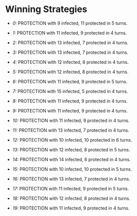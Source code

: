 # Winning Strategies

* _0:_ PROTECTION with 9 infected, 11 protected in 5 turns.


* _1:_ PROTECTION with 11 infected, 9 protected in 4 turns.


* _2:_ PROTECTION with 13 infected, 7 protected in 4 turns.


* _3:_ PROTECTION with 13 infected, 7 protected in 4 turns.


* _4:_ PROTECTION with 12 infected, 8 protected in 4 turns.


* _5:_ PROTECTION with 12 infected, 8 protected in 4 turns.


* _6:_ PROTECTION with 11 infected, 9 protected in 5 turns.


* _7:_ PROTECTION with 15 infected, 5 protected in 4 turns.


* _8:_ PROTECTION with 11 infected, 9 protected in 4 turns.


* _9:_ PROTECTION with 11 infected, 9 protected in 4 turns.


* _10:_ PROTECTION with 11 infected, 9 protected in 4 turns.


* _11:_ PROTECTION with 13 infected, 7 protected in 4 turns.


* _12:_ PROTECTION with 10 infected, 10 protected in 6 turns.


* _13:_ PROTECTION with 12 infected, 8 protected in 5 turns.


* _14:_ PROTECTION with 14 infected, 6 protected in 4 turns.


* _15:_ PROTECTION with 10 infected, 10 protected in 5 turns.


* _16:_ PROTECTION with 13 infected, 7 protected in 4 turns.


* _17:_ PROTECTION with 11 infected, 9 protected in 5 turns.


* _18:_ PROTECTION with 12 infected, 8 protected in 4 turns.


* _19:_ PROTECTION with 11 infected, 9 protected in 4 turns.


